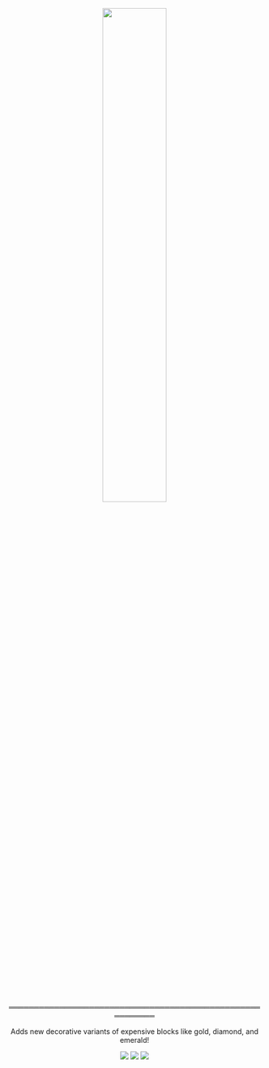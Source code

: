 <p align="center"><img src="https://raw.githubusercontent.com/Pipsqueak737/Opulence/master/forge/src/main/resources/logo.png" width=50%></p>

<p align="center">
══════════════════════════════════════════════════════════
</p>

<p align="center">
Adds new decorative variants of expensive blocks like gold, diamond, and emerald!
</p>

<p align="center">
<a href="https://www.curseforge.com/minecraft/mc-mods/opulence"><img src="https://cf.way2muchnoise.eu/title/opulence.svg?badge_style=for_the_badge"></a>
<a href="https://www.curseforge.com/minecraft/mc-mods/opulence/files/all"><img src="https://cf.way2muchnoise.eu/versions/Available%20for_opulence_all.svg?badge_style=for_the_badge"></a>
<a href="https://github.com/Pipsqueak737/Opulence/blob/master/LICENSE"><img src="https://shields.io/badge/license-gplv3-e04e14?style=for-the-badge&labelColor=2d2d2d"></a>
</p>
